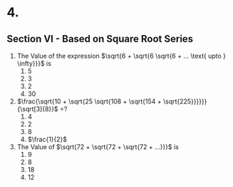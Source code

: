 # 4.
## Section VI - Based on Square Root Series
1. The Value of the expression $\sqrt{6 + \sqrt{6 \sqrt{6 + ... \text{ upto } \infty}}}$ is
   1. 5
   2. 3
   3. 2
   4. 30
2. $\frac{\sqrt{10 + \sqrt{25 \sqrt{108 + \sqrt{154 + \sqrt{225}}}}}}{\sqrt[3]{8}}$ =?
   1. 4
   2. 2
   3. 8
   4. $\frac{1}{2}$
3. The Value of $\sqrt{72 + \sqrt{72 + \sqrt{72 + ...}}}$ is
   1. 9
   2. 8
   3. 18
   4. 12